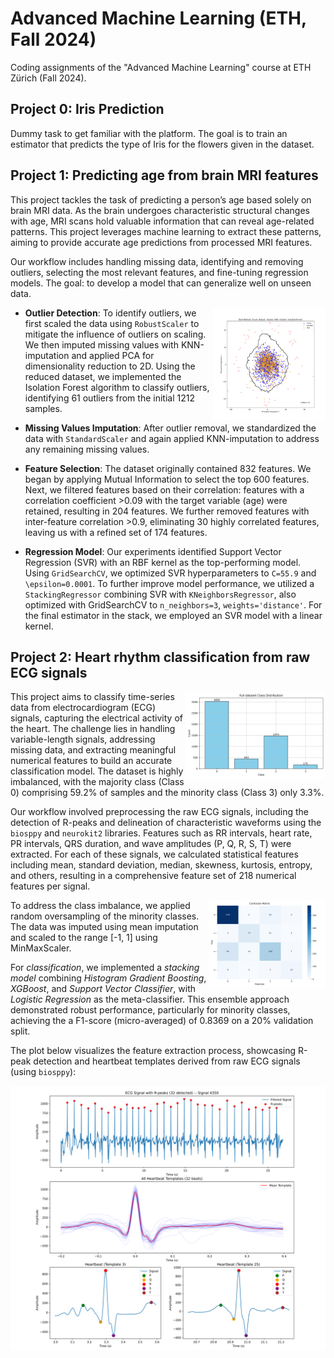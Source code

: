 # Advanced Machine Learning (ETH, Fall 2024)

Coding assignments of the "Advanced Machine Learning" course at ETH Zürich (Fall 2024).

## Project 0: Iris Prediction

Dummy task to get familiar with the platform. The goal is to train an estimator that predicts the type of Iris for the flowers given in the dataset.

## Project 1: Predicting age from brain MRI features

This project tackles the task of predicting a person’s age based solely on brain MRI data. As the brain undergoes characteristic structural changes with age, MRI scans hold valuable information that can reveal age-related patterns. This project leverages machine learning to extract these patterns, aiming to provide accurate age predictions from processed MRI features.

Our workflow includes handling missing data, identifying and removing outliers, selecting the most relevant features, and fine-tuning regression models. The goal: to develop a model that can generalize well on unseen data.

- **Outlier Detection**:
  <img align="right" height="180" src="Project1/outlier_detection/plots/best_method.png"></img>
  To identify outliers, we first scaled the data using `RobustScaler` to mitigate the influence of outliers on scaling. We then imputed missing values with KNN-imputation and applied PCA for dimensionality reduction to 2D. Using the reduced dataset, we implemented the Isolation Forest algorithm to classify outliers, identifying 61 outliers from the initial 1212 samples.

- **Missing Values Imputation**: After outlier removal, we standardized the data with `StandardScaler` and again applied KNN-imputation to address any remaining missing values.

- **Feature Selection**: The dataset originally contained 832 features. We began by applying Mutual Information to select the top 600 features. Next, we filtered features based on their correlation: features with a correlation coefficient >0.09 with the target variable (age) were retained, resulting in 204 features. We further removed features with inter-feature correlation >0.9, eliminating 30 highly correlated features, leaving us with a refined set of 174 features.

- **Regression Model**: Our experiments identified Support Vector Regression (SVR) with an RBF kernel as the top-performing model. Using `GridSearchCV`, we optimized SVR hyperparameters to `C=55.9` and `\epsilon=0.0001`. To further improve model performance, we utilized a `StackingRegressor` combining SVR with `KNeighborsRegressor`, also optimized with GridSearchCV to `n_neighbors=3`, `weights='distance'`. For the final estimator in the stack, we employed an SVR model with a linear kernel.

## Project 2: Heart rhythm classification from raw ECG signals

<img align="right" height="140" src="Project2/plots/full_dataset_class_distribution.png"></img>
This project aims to classify time-series data from electrocardiogram (ECG) signals, capturing the electrical activity of the heart. The challenge lies in handling variable-length signals, addressing missing data, and extracting meaningful numerical features to build an accurate classification model. The dataset is highly imbalanced, with the majority class (Class 0) comprising 59.2% of samples and the minority class (Class 3) only 3.3%.

Our workflow involved preprocessing the raw ECG signals, including the detection of R-peaks and delineation of characteristic waveforms using the `biosppy` and `neurokit2` libraries. Features such as RR intervals, heart rate, PR intervals, QRS duration, and wave amplitudes (P, Q, R, S, T) were extracted. For each of these signals, we calculated statistical features including mean, standard deviation, median, skewness, kurtosis, entropy, and others, resulting in a comprehensive feature set of 218 numerical features per signal.

<img align="right" height="140" src="Project2/plots/confusion_matrix.png"></img>
To address the class imbalance, we applied random oversampling of the minority classes. The data was imputed using mean imputation and scaled to the range [-1, 1] using MinMaxScaler.

For _classification_, we implemented a _stacking model_ combining _Histogram Gradient Boosting_, _XGBoost_, and _Support Vector Classifier_, with _Logistic Regression_ as the meta-classifier. This ensemble approach demonstrated robust performance, particularly for minority classes, achieving the a F1-score (micro-averaged) of 0.8369 on a 20% validation split.

The plot below visualizes the feature extraction process, showcasing R-peak detection and heartbeat templates derived from raw ECG signals (using `biosppy`):

![](Project2/plots/ecg_template_analysis.png)
